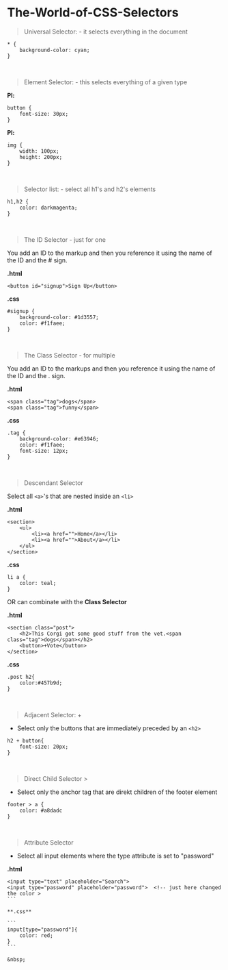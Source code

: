 # The-World-of-CSS-Selectors


> Universal Selector: - it selects everything in the document
>


```
* {
    background-color: cyan;
}
```

&nbsp;

> Element Selector: - this selects everything of a given type
>

**Pl:**
```
button {
    font-size: 30px;
}
```

**Pl:**
```
img {
    width: 100px;
    height: 200px;
}
```

&nbsp;

> Selector list:  - select all h1's and h2's elements
>

```
h1,h2 {
    color: darkmagenta;
}
```

&nbsp;

> The ID Selector - just for one
>

You add an ID to the markup and then you reference it using the name of the ID and the # sign.

**.html**

```
<button id="signup">Sign Up</button>
```

**.css**

```
#signup {
    background-color: #1d3557;
    color: #f1faee;
}
```

&nbsp;

> The Class Selector - for multiple
>
You add an ID to the markups and then you reference it using the name of the ID and the . sign.

**.html**

```
<span class="tag">dogs</span>
<span class="tag">funny</span>
```

**.css**


```
.tag {
    background-color: #e63946;
    color: #f1faee;
    font-size: 12px;
}
```

&nbsp;

> Descendant Selector
>

Select all ```<a>```'s that are nested inside an ```<li>```

**.html**
```
<section>
    <ul>
        <li><a href="">Home</a></li>
        <li><a href="">About</a></li>
    </ul>
</section>
```
**.css**
```
li a {
    color: teal;
}
```

OR can combinate with the **Class Selector**



**.html**
```
<section class="post">
    <h2>This Corgi got some good stuff from the vet.<span class="tag">dogs</span></h2>
    <button>+Vote</button>
</section>
```

**.css**
```
.post h2{
    color:#457b9d;
}
```

&nbsp;

> Adjacent Selector: +
>

- Select only the buttons that are immediately preceded by an ```<h2>```
```
h2 + button{
    font-size: 20px;
}
```

&nbsp;

> Direct Child Selector >
>

- Select only the anchor tag that are direkt children of the footer element
```
footer > a {
    color: #a8dadc
}
```

&nbsp;

> Attribute Selector
>

- Select all input elements where the type attribute is set to "password"

**.html**
``````
<input type="text" placeholder="Search">
<input type="password" placeholder="password">  <!-- just here changed the color >
```

**.css**

```
input[type="password"]{
    color: red;
}
```

&nbsp;

